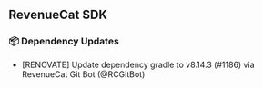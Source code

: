 ## RevenueCat SDK
### 📦 Dependency Updates
* [RENOVATE] Update dependency gradle to v8.14.3 (#1186) via RevenueCat Git Bot (@RCGitBot)
